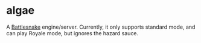 # algae

A [Battlesnake](https://play.battlesnake.com) engine/server. Currently, it only supports standard mode, and can play Royale mode, but ignores the hazard sauce.
